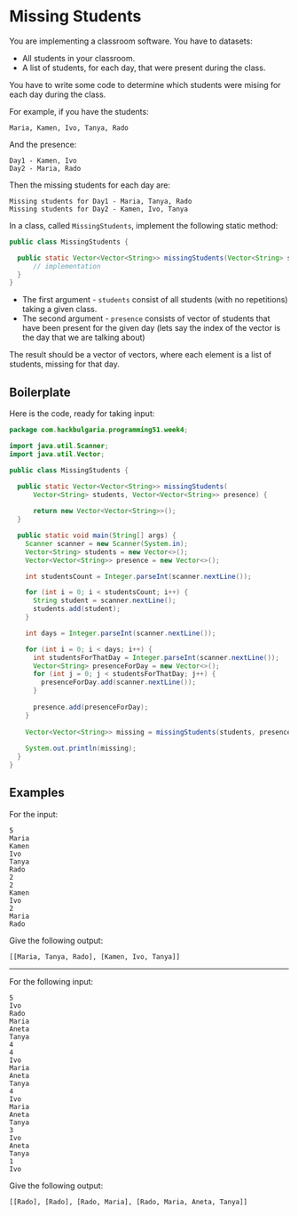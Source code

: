 # Missing Students

You are implementing a classroom software. You have to datasets:

* All students in your classroom.
* A list of students, for each day, that were present during the class.

You have to write some code to determine which students were mising for each day during the class.

For example, if you have the students:

```
Maria, Kamen, Ivo, Tanya, Rado
```

And the presence:

```
Day1 - Kamen, Ivo
Day2 - Maria, Rado
```

Then the missing students for each day are:

```
Missing students for Day1 - Maria, Tanya, Rado
Missing students for Day2 - Kamen, Ivo, Tanya
```

In a class, called `MissingStudents`, implement the  following static method:

```java
public class MissingStudents {

  public static Vector<Vector<String>> missingStudents(Vector<String> students, Vector<Vector<String>> presence) {
      // implementation
  }
}

```

* The first argument - `students` consist of all students (with no repetitions) taking a given class.
* The second argument - `presence` consists of vector of students that have been present for the given day (lets say the index of the vector is the day that we are talking about)

The result should be a vector of vectors, where each element is a list of students, missing for that day.

## Boilerplate

Here is the code, ready for taking input:

```java
package com.hackbulgaria.programming51.week4;

import java.util.Scanner;
import java.util.Vector;

public class MissingStudents {

  public static Vector<Vector<String>> missingStudents(
      Vector<String> students, Vector<Vector<String>> presence) {
      
      return new Vector<Vector<String>>();
  }

  public static void main(String[] args) {
    Scanner scanner = new Scanner(System.in);
    Vector<String> students = new Vector<>();
    Vector<Vector<String>> presence = new Vector<>();

    int studentsCount = Integer.parseInt(scanner.nextLine());

    for (int i = 0; i < studentsCount; i++) {
      String student = scanner.nextLine();
      students.add(student);
    }

    int days = Integer.parseInt(scanner.nextLine());

    for (int i = 0; i < days; i++) {
      int studentsForThatDay = Integer.parseInt(scanner.nextLine());
      Vector<String> presenceForDay = new Vector<>();
      for (int j = 0; j < studentsForThatDay; j++) {
        presenceForDay.add(scanner.nextLine());
      }
      
      presence.add(presenceForDay);
    }
    
    Vector<Vector<String>> missing = missingStudents(students, presence);
    
    System.out.println(missing);
  }
}
```


## Examples

For the input:

```
5
Maria
Kamen
Ivo
Tanya
Rado
2
2
Kamen
Ivo
2
Maria
Rado
```

Give the following output:

```
[[Maria, Tanya, Rado], [Kamen, Ivo, Tanya]]
```

---

For the following input:

```
5
Ivo
Rado
Maria
Aneta
Tanya
4
4
Ivo
Maria
Aneta
Tanya
4
Ivo
Maria
Aneta
Tanya
3
Ivo
Aneta
Tanya
1
Ivo
```

Give the following output:

```
[[Rado], [Rado], [Rado, Maria], [Rado, Maria, Aneta, Tanya]]
```
